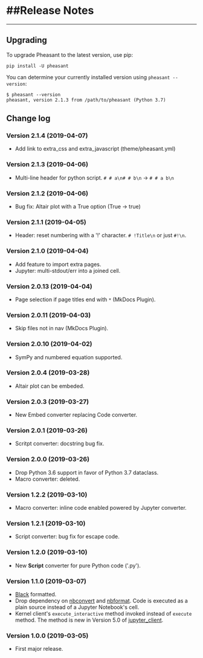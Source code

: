 # ##Release Notes

---

## Upgrading

To upgrade Pheasant to the latest version, use pip:

~~~
pip install -U pheasant
~~~

You can determine your currently installed version using `pheasant --version`:

~~~
$ pheasant --version
pheasant, version 2.1.3 from /path/to/pheasant (Python 3.7)
~~~

## Change log

### Version 2.1.4 (2019-04-07)

* Add link to extra_css and extra_javascript (theme/pheasant.yml)

### Version 2.1.3 (2019-04-06)

* Multi-line header for python script. `# # a\n# # b\n` -> `# # a b\n`

### Version 2.1.2 (2019-04-06)

* Bug fix: Altair plot with a True option (True -> true)

### Version 2.1.1 (2019-04-05)

* Header: reset numbering with a '!' character. `# !Title\n` or just `#!\n`.

### Version 2.1.0 (2019-04-04)

* Add feature to import extra pages.
* Jupyter: multi-stdout/err into a joined cell.

### Version 2.0.13 (2019-04-04)

* Page selection if page titles end with `*` (MkDocs Plugin).

### Version 2.0.11 (2019-04-03)

* Skip files not in nav (MkDocs Plugin).

### Version 2.0.10 (2019-04-02)

* SymPy and numbered equation supported.

### Version 2.0.4 (2019-03-28)

* Altair plot can be embeded.

### Version 2.0.3 (2019-03-27)

* New Embed converter replacing Code converter.

### Version 2.0.1 (2019-03-26)

* Scritpt converter: docstring bug fix.

### Version 2.0.0 (2019-03-26)

* Drop Python 3.6 support in favor of Python 3.7 dataclass.
* Macro converter: deleted.

### Version 1.2.2 (2019-03-10)

* Macro converter: inline code enabled powered by Jupyter converter.

### Version 1.2.1 (2019-03-10)

* Script converter: bug fix for escape code.

### Version 1.2.0 (2019-03-10)

* New **Script** converter for pure Python code ('.py').

### Version 1.1.0 (2019-03-07)

* [Black](https://github.com/ambv/black) formatted.
* Drop dependency on [nbconvert](https://nbconvert.readthedocs.io/en/latest/) and [nbformat](https://nbformat.readthedocs.io/en/latest/). Code is executed as a plain source instead of a Jupyter Notebook's cell.
* Kernel client's `execute_interactive` method invoked instead of `execute` method. The method is new in Version 5.0 of [jupyter_client](https://jupyter-client.readthedocs.io/en/stable/index.html).

### Version 1.0.0 (2019-03-05)

* First major release.
